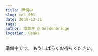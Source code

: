 ```yaml
---
title: 準備中
slug: col_001
date: 2019-12-31
tags: 
author: 電氣羊 @ Goldenbridge
location: Osaka
---
```

準備中です。
もうしばらくお待ちください。

<link-to></link-to>